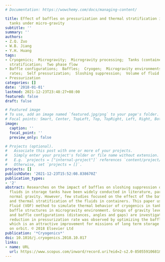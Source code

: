 ```yaml
---
# Documentation: https://wowchemy.com/docs/managing-content/

title: Effect of baffles on pressurization and thermal stratification in cryogenic
  tanks under micro-gravity
subtitle: ''
summary: ''
authors:
- Z.Q. Zuo
- W.B. Jiang
- Y.H. Huang
tags:
- Cryogenics;  Microgravity;  Microgravity processing;  Tanks (containers);  Thermal
  stratification;  Two phase flow
- Baffle configurations;  Baffles;  Cryogen;  Microgravity environments;  Pressurization
  rates;  Self pressurization;  Sloshing suppression;  Volume of fluid method
- Pressurization
categories: []
date: '2018-01-01'
lastmod: 2021-12-23T23:48:27+08:00
featured: false
draft: false

# Featured image
# To use, add an image named `featured.jpg/png` to your page's folder.
# Focal points: Smart, Center, TopLeft, Top, TopRight, Left, Right, BottomLeft, Bottom, BottomRight.
image:
  caption: ''
  focal_point: ''
  preview_only: false

# Projects (optional).
#   Associate this post with one or more of your projects.
#   Simply enter your project's folder or file name without extension.
#   E.g. `projects = ["internal-project"]` references `content/project/deep-learning/index.md`.
#   Otherwise, set `projects = []`.
projects: []
publishDate: '2021-12-23T15:52:08.838670Z'
publication_types:
- '2'
abstract: Researches on the impact of baffles on sloshing suppression of two-phase
  fluids in storage tanks have been widely conducted in literature, particularly at
  normal gravity. However, few studies focused on the effect of the baffles on self-pressurization
  and thermal stratification of the fluids in containers. This paper uses Volume of
  Fluid (VOF) method to simulate thermal behavior of cryogenics in tanks with different
  baffle structures in microgravity environment. Groups of gravity levels, fill levels
  and baffle configurations (distances, angles and gaps) are investigated. Up to 54%
  reduction in pressurization rate was observed by optimizing the baffle settings,
  which is an attractive improvement for missions of long term storage of cryogen
  on orbit. © 2018 Elsevier Ltd
publication: '*Cryogenics*'
doi: 10.1016/j.cryogenics.2018.10.017
links:
- name: URL
  url: https://www.scopus.com/inward/record.uri?eid=2-s2.0-85055910681&doi=10.1016%2fj.cryogenics.2018.10.017&partnerID=40&md5=f62ceeeef53fd65e7ec1ce047c3643d7
---
```

